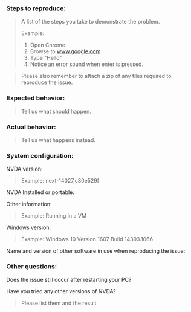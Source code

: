 ### Steps to reproduce:
> A list of the steps you take to demonstrate the problem. 
>
> Example:
>
> 1. Open Chrome
> 2. Browse to www.google.com
> 3. Type "Hello"
> 4. Notice an error sound when enter is pressed.

> Please also remember to attach a zip of any files required to reproduce the issue.

### Expected behavior:
> Tell us what should happen.

### Actual behavior:
> Tell us what happens instead.

### System configuration:
NVDA version:
> Example: next-14027,c80e529f

NVDA Installed or portable:

Other information:
> Example: Running in a VM

Windows version:
> Example: Windows 10 Version 1607 Build 14393.1066

Name and version of other software in use when reproducing the issue:

### Other questions:

Does the issue still occur after restarting your PC?

Have you tried any other versions of NVDA?
> Please list them and the result
